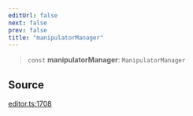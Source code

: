```yaml
---
editUrl: false
next: false
prev: false
title: "manipulatorManager"
---
```


> `const` **manipulatorManager**: `ManipulatorManager`

## Source

[editor.ts:1708](https://github.com/dgmjs/dgmjs/blob/main/packages/core/src/editor.ts#L1708)
